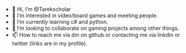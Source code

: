- 👋 Hi, I’m @Tarekscholar
- 👀 I’m interested in video/board games and meeting people.
- 🌱 I’m currently learning c# and python.
- 💞️ I’m looking to collaborate on gaming projects among other things.
- 📫 How to reach me via dm on github or contacting me via linkdin or twitter (links are in my profile).

<!---
Tarekscholar/Tarekscholar is a ✨ special ✨ repository because its `README.md` (this file) appears on your GitHub profile.
You can click the Preview link to take a look at your changes.
--->
